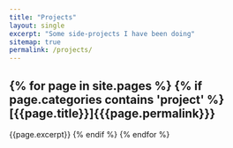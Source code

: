 ```yaml
---
title: "Projects"
layout: single
excerpt: "Some side-projects I have been doing"
sitemap: true
permalink: /projects/
---
```


{% for page in site.pages %}
{% if page.categories contains 'project' %}
[{{page.title}}]{{{page.permalink}}}
------------------------------------
      
{{page.excerpt}}
{% endif %}
{% endfor %}